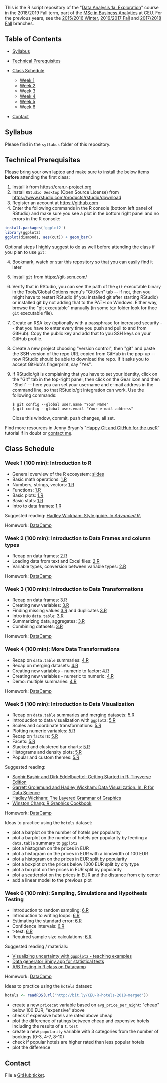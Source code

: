This is the R script repository of the "[Data Analysis 1a: Exploration](https://courses.ceu.edu/courses/data-analysis-1-exploration-business-analytics-track)" course in the 2018/2019 Fall term, part of the [MSc in Business Analytics](https://courses.ceu.edu/programs/ms/master-science-business-analytics) at CEU. For the previous years, see the [2015/2016 Winter](https://github.com/daroczig/CEU-R-lab/tree/2016), [2016/2017 Fall](https://github.com/daroczig/CEU-R-lab/tree/2017) and [2017/2018 Fall](https://github.com/daroczig/CEU-R-lab/tree/2018) branches.

## Table of Contents

* [Syllabus](https://github.com/daroczig/CEU-R-lab#syllabus)
* [Technical Prerequisites](https://github.com/daroczig/CEU-R-lab#technical-prerequisites)
* [Class Schedule](https://github.com/daroczig/CEU-R-lab#class-schedule)

    * [Week 1](https://github.com/daroczig/CEU-R-lab#week-1-100-min-introduction-to-r)
    * [Week 2](https://github.com/daroczig/CEU-R-lab#week-2-100-min-introduction-to-data-frames-and-column-types)
    * [Week 3](https://github.com/daroczig/CEU-R-lab#week-3-100-min-introduction-to-data-transformations)
    * [Week 4](https://github.com/daroczig/CEU-R-lab#week-4-100-min-more-data-transformations)
    * [Week 5](https://github.com/daroczig/CEU-R-lab#week-5-100-min-introduction-to-data-visualization)
    * [Week 6](https://github.com/daroczig/CEU-R-lab#week-6-100-min-sampling-simulations-and-hypothesis-testing)

* [Contact](https://github.com/daroczig/CEU-R-lab#contacts)

## Syllabus

Please find in the `syllabus` folder of this repository.

## Technical Prerequisites

Please bring your own laptop and make sure to install the below items **before** attending the first class:

1. Install `R` from https://cran.r-project.org
2. Install `RStudio Desktop` (Open Source License) from https://www.rstudio.com/products/rstudio/download
3. Register an account at https://github.com
4. Enter the following commands in the R console (bottom left panel of RStudio) and make sure you see a plot in the bottom right panel and no errors in the R console:

```r
install.packages('ggplot2')
library(ggplot2)
ggplot(diamonds, aes(cut)) + geom_bar()
```

Optional steps I highly suggest to do as well before attending the class if you plan to use `git`:

4. Bookmark, watch or star this repository so that you can easily find it later
5. Install `git` from https://git-scm.com/
6. Verify that in RStudio, you can see the path of the `git` executable binary in the Tools/Global Options menu's "Git/Svn" tab -- if not, then you might have to restart RStudio (if you installed git after starting RStudio) or installed git by not adding that to the PATH on Windows. Either way, browse the "git executable" manually (in some `bin` folder look for thee `git` executable file).
7. Create an RSA key (optionally with a passphrase for increased security -- that you have to enter every time you push and pull to and from GitHub). Copy the public key and add that to you SSH keys on your GitHub profile.
8. Create a new project choosing "version control", then "git" and paste the SSH version of the repo URL copied from GitHub in the pop-up -- now RStudio should be able to download the repo. If it asks you to accept GitHub's fingerprint, say "Yes".
9. If RStudio/git is complaining that you have to set your identity, click on the "Git" tab in the top-right panel, then click on the Gear icon and then "Shell" -- here you can set your username and e-mail address in the command line, so that RStudio/git integration can work. Use the following commands:

    ```
    $ git config --global user.name "Your Name"
    $ git config --global user.email "Your e-mail address"
    ```
    Close this window, commit, push changes, all set.

Find more resources in Jenny Bryan's "[Happy Git and GitHub for the useR](http://happygitwithr.com/)" tutorial if in doubt or [contact me](#contact).

## Class Schedule

### Week 1 (100 min): Introduction to R

* General overview of the R ecosystem: [slides](http://bit.ly/CEU-R-1)
* Basic math operations: [1.R](1.RR#L1)
* Numbers, strings, vectors: [1.R](1.R#L12)
* Functions: [1.R](1.R#L43)
* Basic plots: [1.R](1.R#L62)
* Basic stats: [1.R](1.R#L84)
* Intro to data frames: [1.R](1.R#L102)

Suggested reading: [Hadley Wickham: Style guide. In *Advanced R*.](http://adv-r.had.co.nz/Style.html)

Homework: [DataCamp](https://campus.datacamp.com/courses/ceu-da1-2018-seminar-homeworks/week-1-1)

### Week 2 (100 min): Introduction to Data Frames and column types

* Recap on data frames: [2.R](2.R#L1)
* Loading data from text and Excel files: [2.R](2.R#L73)
* Variable types, conversion between variable types: [2.R](2.R#L96)

Homework: [DataCamp](https://campus.datacamp.com/courses/ceu-da1-2018-seminar-homeworks/42448)

### Week 3 (100 min): Introduction to Data Transformations

* Recap on data frames: [3.R](3.R#L1)
* Creating new variables: [3.R](3.R#L45)
* Finding missing values [3.R](3.R#25) and duplicates [3.R](3.R#L50)
* Intro into `data.table`: [3.R](3.R#L58)
* Summarizing data, aggregates: [3.R](3.R#L92)
* Combining datasets: [3.R](3.R#L116)

Homework: [DataCamp](https://campus.datacamp.com/courses/data-table-data-manipulation-r-tutorial/chapter-one-datatable-novice)

### Week 4 (100 min): More Data Transformations

* Recap on `data.table` summaries: [4.R](4.R#L1)
* Recap on merging datasets: [4.R](4.R#L37)
* Creating new variables - numeric to factor: [4.R](4.R#L94)
* Creating new variables - numeric to numeric: [4.R](4.R#L165)
* Demo: multiple summaries: [4.R](4.R#L203)

Homework: [DataCamp](https://campus.datacamp.com/courses/data-table-data-manipulation-r-tutorial/chapter-two-datatable-yeoman)

### Week 5 (100 min): Introduction to Data Visualization

* Recap on `data.table` summaries and merging datasets: [5.R](5.R#L1)
* Introduction to data visualization with `ggplot2`: [5.R](5.R#L38)
* Scales and coordinate transformations: [5.R](5.R#58)
* Plotting numeric variables: [5.R](5.R#L75)
* Recap on `factor`s: [5.R](5.R#L90)
* Facets: [5.R](5.R#L96)
* Stacked and clustered bar charts: [5.R](5.R#L107)
* Histograms and density plots: [5.R](5.R#L115)
* Popular and custom themes: [5.R](5.R#L127)

Suggested reading: 

* [Saghir Bashir and Dirk Eddelbuettel: Getting Started in R: Tinyverse Edition](https://eddelbuettel.github.io/gsir-te/Getting-Started-in-R.pdf)
* [Garrett Grolemund and Hadley Wickham: Data Visualization. In. R for Data Science](http://r4ds.had.co.nz/data-visualisation.html)
* [Hadley Wickham: The Layered Grammar of Graphics](http://vita.had.co.nz/papers/layered-grammar.pdf)
* [Winston Chang: R Graphics Cookbook](http://www.cookbook-r.com/Graphs)

Homework: [DataCamp](https://campus.datacamp.com/courses/ceu-da1-2018-seminar-homeworks/44547)

Ideas to practice using the `hotels` dataset:

* plot a barplot on the number of hotels per popularity
* plot a barplot on the number of hotels per popularity by feeding a `data.table` summary to `ggplot2`
* plot a histogram on the prices in EUR
* plot a histogram on the prices in EUR with a bindwidth of 100 EUR
* plot a histogram on the prices in EUR split by popularity
* plot a boxplot on the prices below 1000 EUR split by city type
* plot a boxplot on the prices in EUR split by popularity
* plot a scatterplot on the prices in EUR and the distance from city center
* add a linear model to the previous plot

### Week 6 (100 min): Sampling, Simulations and Hypothesis Testing

* Introduction to random sampling: [6.R](6.R#L23)
* Introduction to writing loops: [6.R](6.R#L27)
* Estimating the standard error: [6.R](6.R#L43)
* Confidence intervals: [6.R](6.R#L47)
* t-test: [6.R](6.R#L95)
* Required sample size calculations: [6.R](6.R#L115)

Suggested reading / materials:

* [Visualizing uncertainty with `ggpplot2` - teaching examples](https://github.com/clauswilke/ungeviz)
* [Data generator Shiny app for statistical tests](http://andyluttrell.com/datagen.html)
* [A/B Testing in R class on Datacamp](https://www.datacamp.com/courses/ab-testing-in-r)

Homework: [DataCamp](https://campus.datacamp.com/courses/ceu-da1-2018-seminar-homeworks/45447)

Ideas to practice using the `hotels` dataset:

```r
hotels <- readRDS(url('http://bit.ly/CEU-R-hotels-2018-merged'))
```

* create a new `pricecat` variable based on `avg_price_per_night`: "cheap" below 100 EUR, "expensive" above
* check if expensive hotels are rated above cheap
* plot the difference of ratings between cheap and expensive hotels including the results of a `t.test`
* create a new `popularity` variable with 3 categories from the number of bookings (0-3, 4-7, 8-10)
* check if popular hotels are higher rated than less popular hotels
* plot the difference

## Contact

File a [GitHub ticket](https://github.com/daroczig/CEU-R-lab/issues).
